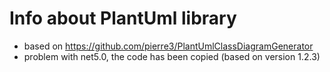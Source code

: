 ﻿# Info about PlantUml library

* based on https://github.com/pierre3/PlantUmlClassDiagramGenerator
* problem with net5.0, the code has been copied (based on version 1.2.3)
